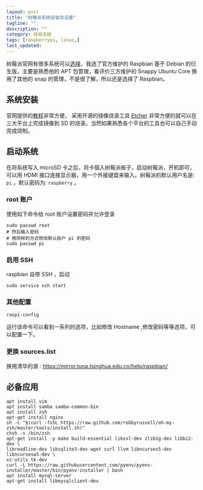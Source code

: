 ```yaml
---
layout: post
title: "树莓派系统安装及设置"
tagline: ""
description: ""
category: 经验总结
tags: [raspberrypi, linux,]
last_updated: 
---
```


树莓派官网有很多系统可以[选择](https://www.raspberrypi.org/downloads/)，我选了官方维护的 Raspbian 基于 Debian 的衍生版，主要是熟悉他的 APT 包管理，看评价三方维护的 Snappy Ubuntu Core 换用了其他的 snap 的管理，不是很了解，所以还是选择了 Raspbian。

## 系统安装

官网提供的[教程](https://www.raspberrypi.org/documentation/installation/installing-images/README.md)非常方便， 采用开源的镜像烧录工具 [Etcher](https://etcher.io/) 非常方便的就可以在三大平台上完成镜像到 SD 的烧录。当然如果熟悉各个平台的工具也可以自己手动完成烧制。


## 启动系统

在将系统写入 microSD 卡之后，将卡插入树莓派板子，启动树莓派，开机即可，可以用 HDMI 接口连接显示器，用一个外接键盘来输入。树莓派的默认用户名是: `pi` ，默认密码为: `raspberry` 。

### root 账户

使用如下命令给 root 账户设置密码并允许登录

	sudo passwd root
	# 然后输入密码
	# 用同样的方式修改默认账户 pi 的密码
	sudo passwd pi

### 启用 SSH

raspbian 自带 SSH ，启动

	sudo service ssh start

### 其他配置

	raspi-config

运行该命令可以看到一系列的选项，比如修改 Hostname ,修改密码等等选项，可以配置一下。

### 更换 sources.list

换用清华的源 : <https://mirror.tuna.tsinghua.edu.cn/help/raspbian/>

## 必备应用

	apt install vim
	apt install samba samba-common-bin
	apt install zsh
	apt-get install nginx
	sh -c "$(curl -fsSL https://raw.github.com/robbyrussell/oh-my-zsh/master/tools/install.sh)"
	chsh -s /bin/zsh
	apt-get install -y make build-essential libssl-dev zlib1g-dev libbz2-dev \
	libreadline-dev libsqlite3-dev wget curl llvm libncurses5-dev libncursesw5-dev \
	xz-utils tk-dev
	curl -L https://raw.githubusercontent.com/pyenv/pyenv-installer/master/bin/pyenv-installer | bash
	apt install mysql-server
	apt-get install libmysqlclient-dev


